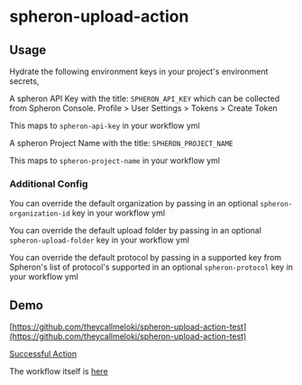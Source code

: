 # spheron-upload-action

## Usage
Hydrate the following environment keys in your project's environment secrets, 

A spheron API Key with the title: 
`SPHERON_API_KEY` which can be collected from Spheron Console. Profile > User Settings > Tokens > Create Token

This maps to `spheron-api-key` in your workflow yml

A spheron Project Name with the title: 
`SPHERON_PROJECT_NAME` 

This maps to `spheron-project-name` in your workflow yml

### Additional Config

You can override the default organization by passing in an optional `spheron-organization-id` key in your workflow yml

You can override the default upload folder by passing in an optional `spheron-upload-folder` key in your workflow yml

You can override the default protocol by passing in a supported key from Spheron's list of protocol's supported in an optional `spheron-protocol` key in your workflow yml

## Demo

[https://github.com/theycallmeloki/spheron-upload-action-test](https://github.com/theycallmeloki/spheron-upload-action-test)

[Successful Action](https://github.com/theycallmeloki/spheron-upload-action-test/actions/runs/3430231106/jobs/5716926735)

The workflow itself is [here](https://github.com/theycallmeloki/spheron-upload-action-test/blob/main/.github/workflows/main.yml)
